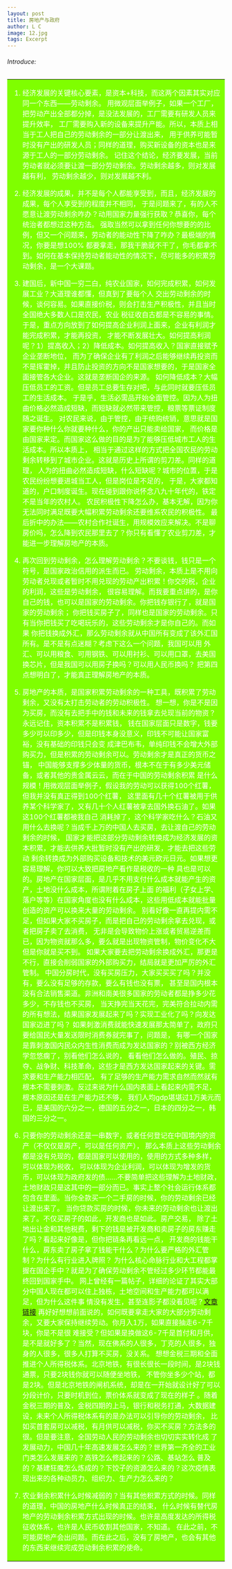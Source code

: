 ```yaml
---
layout: post
title: 房地产与政府
author: L C
image: 12.jpg
tags: Excerpt
---
```


###### Introduce:
 
<font size="7">
  <table><tr><td bgcolor="#7FFF00"><font color='white'>  
   
1. 经济发展的关键核心要素，是资本+科技，而这两个因素其实对应同一个东西——劳动剩余。
用微观层面举例子，如果一个工厂，把劳动产出全部都分掉，是没法发展的，工厂需要有研发人员来提升效率，
工厂需要购入新的设备来提升产能。所以，本质上相当于工人把自己的劳动剩余的一部分让渡出来，
用于供养可能暂时没有产出的研发人员；同样的道理，购买新设备的资本也是来源于工人的一部分劳动剩余。
记住这个结论，经济要发展，当前劳动者就必须要让渡一部分劳动剩余。劳动剩余越多，则对发展越有利，
劳动剩余越少，则对发展越不利。  

2. 经济发展的成果，并不是每个人都能享受到，而且，经济发展的成果，每个人享受到的程度并不相同，
于是问题来了，有的人不愿意让渡劳动剩余咋办？动用国家力量强行获取？恭喜你，每个统治者都想过这种方法。
强取当然可以拿到任何你想要的的比例，但又一个问题来，劳动者的能动性下降了咋办？最极端的情况，你要是想100%
都要拿走，那我干脆就不干了，你毛都拿不到。如何在基本保持劳动者能动性的情况下，尽可能多的积累劳动剩余，是一个大课题。  

3. 建国后，新中国一穷二白，纯农业国家，如何完成积累，如何发展工业？大道理谁都懂，但真到了要每个人
交出劳动剩余的时候，谈何容易。如果直接价税，则会打击生产积极性，并且当时全国绝大多数人口是农民，农业
税征收自古都是不容易的事情。于是，重点方向放到了如何提高企业利润上面来，企业有利润才能完成积累，才能再投资，
才能不断发展壮大。如何提高利润呢？1）提高收入；2）降低成本。如何提高收入？国家直接赋予企业垄断地位，
而为了确保企业有了利润之后能够继续再投资而不是挥霍掉，并且防止投资的方向不是国家想要的，于是国家全面接管各大企业。这就是垄断国企的来源。
如何降低成本？大幅压低员工的工资。但是员工总要生存对吧，与此同时就要压低员工的生活成本。
于是乎，生活必需品开始全面管控。因为人为扭曲价格必然造成短缺，而短缺就必然带来管控，粮票等票证制度随之诞生。
对农民来说，由于管控，由于统购统销，意思就是国家要你种什么你就要种什么，你的产出只能卖给国家，
而价格是由国家来定。而国家这么做的目的是为了能够压低城市工人的生活成本。所以本质上，
相当于通过这样的方式把全国农民的劳动剩余转移到了城市企业。这就是历史上所谓的剪刀差。同样的道理，
人为的扭曲必然造成短缺，什么短缺呢？城市的位置，于是农民纷纷想要进城当工人，但是岗位是不足的，
于是，大家都知道的，户口制度诞生。现在碰到跟你说怀念八九十年代的，铁定不是当年的农村人。
农民积极性下降怎么办，基本无解，因为你无法同时满足既要大幅积累劳动剩余还要维系农民的积极性。
最后折中的办法——农村合作社诞生，用规模效应来解决。不是聊房价吗，怎么降到农民那里去了？你只有看懂了农业剪刀差，才能进一步理解房地产的本质。  

4. 再次回到劳动剩余，怎么理解劳动剩余？不要谈钱，钱只是一个符号，是国家政治信用的派生而已。
劳动剩余，本质上是不用向劳动者兑现或者暂时不用兑现的劳动产出积累！你交的税，企业的利润，这些是劳动剩余，
很容易理解。而我要重点讲的，是你自己的钱，也可以是国家的劳动剩余。你把钱存银行了，就是国家的劳动剩余；
你把钱买房子了，同样也是国家的劳动剩余。只有当你把钱买了吃喝玩乐的，这些劳动剩余才是你自己的。而如果
你把钱换成外汇，那么劳动剩余就从中国所有变成了该外汇国所有。是不是有点迷糊？考虑下这么一个问题，我国可以用
外汇、可以用粮食、可用钢铁、可以用衬衫、可以用口罩，去美国换芯片，但是我国可以用房子换吗？可以用人民币换吗？
把第四点想明白了，才能真正理解房地产的本质。  

5. 房地产的本质，是国家积累劳动剩余的一种工具，既积累了劳动剩余，又没有太打击劳动者的劳动积极性。
想一想，你是不是因为买房，而没有去把手中的钱和未来的钱拿去兑现当前的物资？永远记住，资本积累不是积累钱，
钱在国家层面只是数字，钱要多少可以印多少，但是印钱本身没意义，印钱不可能让国家富裕，没有基础的印钱只会变
成津巴布韦，单纯印钱不会增大外部购买力，但是积累的劳动剩余可以。劳动剩余才是真正的货币之锚，
中国能够支撑多少体量的货币，根本不在于有多少美元储备，或者其他的贵金属云云，而在于中国的劳动剩余积累
是什么规模！用微观层面举例子，假设我的劳动可以获得100个红薯，但我并没有真正得到100个红薯，
这里面有几十个红薯被用于供养某个科学家了，又有几十个人红薯被拿去国外换石油了。如果这100个红薯都被我自己
消耗掉了，这个科学家吃什么？石油又用什么去换呢？当成千上万的中国人去买房，去让渡自己的劳动剩余的时候，
国家才能把这部分劳动剩余转换成为经济发展的资本积累，才能去供养大批暂时没有产出的研发，才能去把这些劳动
剩余转换成为外部购买设备和技术的美元欧元日元。如果想更容易理解，你可以大致把房地产看作是税收的一种
具也是可以的。房地产在国家层面，是几乎不用支付什么成本就能产生的资产，土地没什么成本，所谓附着在房子上面
的福利（子女上学、落户等等）在国家角度也没有什么成本，这些用低成本就能批量创造的资产可以换来大量的劳动剩余。
别看好像一直再提内需不足，但如果大家不买房子，而是把自己的劳动剩余拿去兑现，或者把房子卖了去消费，
无非是会导致物价上涨或者贸易逆差而已，因为物资就那么多，要么就是出现物资管制，物价变化不大但是你就是买不到。
如果大家要去把劳动剩余换成外汇，那更是不行，直接会削弱国家的外部购买力，结局就是更加严厉的外汇管制。
中国分房时代，没有买房压力，大家买买买了吗？并没有，要么没有足够的存款，要么有钱也没有票，
甚至是国内根本没有合法销售渠道。非洲和南美很多国家的劳动者都是挣多少花多少，不存钱也不买房，
当天挣完当天花完，完美符合拉动内需的所有想法，结果国家发展起来了吗？实现工业化了吗？向发达国家迈进了吗？
如果刺激消费就能快速发展那太简单了，政府只要给国民大量发送限时消费券就完事了，问题是，
有哪一个国家是靠刺激国内民众内生性消费而成为发达国家的？别被西方经济学忽悠瘸了，别看他们怎么说的，
看看他们怎么做的。殖民、掠夺、战争财、科技革命，这些才是西方发达国家起来的关键。需求要和生产能力相匹配，
有了足够的生产能力需求自然而然就有根本不需要刺激。反过来说为什么国内表面上看起来内需不足，根本原因还是在生产能力还不够，
我们人均gdp堪堪过1万美元而已，是美国的六分之一，德国的五分之一，日本的四分之一，韩国的三分之一。  

6. 只要你的劳动剩余还是一串数字，或者任何登记在中国境内的资产（不仅仅是房产，可以是任何资产），
那么本质上这些劳动剩余都是没有兑现的，都是国家可以使用的，使用的方式多种多样，可以体现为税收，
可以体现为企业利润，可以体现为增发的货币，可以体现为政府发的债……不要简单把这些理解为土地财政，
土地财政只是这其中的一部分而已。事实上整个社会运行体系都包含在里面。当你全款买一个二手房的时候，你的劳动剩余已经让渡出来了。
当你贷款买房的时候，你未来的劳动剩余也让渡出来了。不仅买房子的如此，开发商也是如此。房产交易，
除了土地出让金和其他税费，剩下的钱是被开发商和卖房子的房东赚走了吗？看起来好像是，但你把链条再看远一点，
开发商的钱能干什么，房东卖了房子拿了钱能干什么？为什么要严格的外汇管制？为什么有行业进入牌照？
为什么核心命脉行业和大工程都掌握在国企手中？就是为了确保劳动剩余不管经过多少环节都能最终回到国家手中。
网上曾经有一篇帖子，详细的论证了其实大部分中国人现在都可以住上独栋，土地空间和生产能力都可以满足，但为什么这件事
情没有发生，甚至连影子都没看见呢？[文章链接](https://mp.weixin.qq.com/s/5UybXWew1BJo3OIaOZioFw)
再好好想想前面说的，如何既要拿走大家的大部分劳动剩余，又要大家保持继续劳动。你月入1万，如果直接抽走6-7千块，你是不是很
难接受？但如果是换做这6-7千是首付和月供，是不是就好多了？当然，现在佛系的人很多，丁克的人很多，独身的人很多，很多人打算不买房，没关系。
想想金税三期和全面推进个人所得税体系。北京地铁，有很长很长一段时间，是2块钱通票，只要2块钱你就可以随便坐地铁，
不管你坐多少个站，都是2块。但是北京地铁的闸机系统，却是在一开始就设计好了可以分段计价，只要时机到位，票价体系就变成了现在的样子
。随着金税三期的普及，金税四期的上马，银行和税务打通，大数据建设，未来个人所得税体系有的是办法可以引导你的劳动剩余，
比如买首套房可以减税，有月供可以减税，你买不买房？方法多的很。但是要注意，全国劳动人民的劳动剩余也切切实实转化成
了发展动力，中国几十年高速发展怎么来的？世界第一齐全的工业门类怎么发展来的？高铁怎么修起来的？公路、基站怎么
普及的？基建狂魔怎么炼成的？下饺子的资源怎么来的？这次疫情表现出来的各种动员力、组织力、生产力怎么来的？  

7. 农业剩余积累什么时候减弱的？当有其他积累方式的时候。同样的道理，中国的房地产什么时候真正的结束，
什么时候有替代房地产的劳动剩余积累方式出现的时候。也许是高度发达的所得税征收体系，也许是人民币收割其他国家，不知道。
在此之前，不可能房地产会出问题。而在此之后，没有了房地产，也会有其他的东西来继续完成劳动剩余积累的使命。
<font>
  </td></tr></table>
</font>
